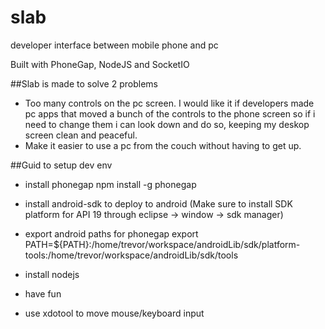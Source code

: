 slab
====

developer interface between mobile phone and pc

Built with PhoneGap, NodeJS and SocketIO

##Slab is made to solve 2 problems

* Too many controls on the pc screen. I would like it if developers made pc apps that moved a bunch of the controls to the phone screen so if i need to change them i can look down and do so, keeping my deskop screen clean and peaceful.
* Make it easier to use a pc from the couch without having to get up.


##Guid to setup dev env

* install phonegap
	npm install -g phonegap

* install android-sdk to deploy to android (Make sure to install SDK platform for API 19 through eclipse -> window -> sdk manager)

* export android paths for phonegap
	export PATH=${PATH}:/home/trevor/workspace/androidLib/sdk/platform-tools:/home/trevor/workspace/androidLib/sdk/tools

* install nodejs

* have fun

* use xdotool to move mouse/keyboard input
